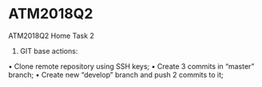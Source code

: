 # ATM2018Q2
ATM2018Q2 Home Task 2
1.	GIT base actions:

•	Clone remote repository using SSH keys;
•	Create 3 commits in “master” branch;
•	Create new “develop” branch and push 2 commits to it;